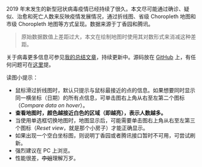 2019 年末发生的新型冠状病毒疫情已经持续了很久。本文尽可能通过确诊、疑似、治愈和死亡人数来反映疫情发展情况，通过折线图、省级 Choropleth 地图和市级 Choropleth 地图等方式呈现。数据来源于丁香园和腾讯。

> 原始数据数值上差距过大，本文在绘制地图时使用其对数形式来消减这种差距。

关于病毒更多信息可参见[我的总结文章](https://northcloudgate.com/2019ncov/)，持续更新中。源码放在 [GitHub](https://github.com/secsilm/2019-nCoV-dash) 上，有任何问题可在[这里](https://github.com/secsilm/2019-nCoV-dash/issues)提。

读图小提示：

- 鼠标滑过折线图时，默认只提示与鼠标最接近的点的信息。如果想要同时显示同一横坐标（日期）的所有点信息，可单击图右上角从右至左第二个图标（*Compare data on hover*）。
- **查看地图时，颜色越接近白色的区域（即越亮），表示人数越多。**
- 当使用单选框切换地图时，地图显示后，可能需要单击图右上角从右至左第三个图标（*Reset view*，就是那个小房子）才能正确显示。
- 如果出现一个空白坐标图，则说明丁香园或者腾讯接口暂时不可用，可尝试刷新。
- 强烈建议在 PC 上浏览。
- 性能很差，~~李姐~~理解万岁。